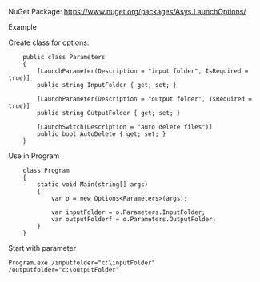 NuGet Package:
https://www.nuget.org/packages/Asys.LaunchOptions/

Example

Create class for options:
```
    public class Parameters
    {
        [LaunchParameter(Description = "input folder", IsRequired = true)]
        public string InputFolder { get; set; }

        [LaunchParameter(Description = "output folder", IsRequired = true)]
        public string OutputFolder { get; set; }

        [LaunchSwitch(Description = "auto delete files")]
        public bool AutoDelete { get; set; }
    }
```

Use in Program
```
    class Program
    {
        static void Main(string[] args)
        {
            var o = new Options<Parameters>(args);

            var inputFolder = o.Parameters.InputFolder;
            var outputFolderf = o.Parameters.OutputFolder;
        }
    }
```

Start with parameter
```
Program.exe /inputfolder="c:\inputFolder" /outputfolder="c:\outputFolder"
```
